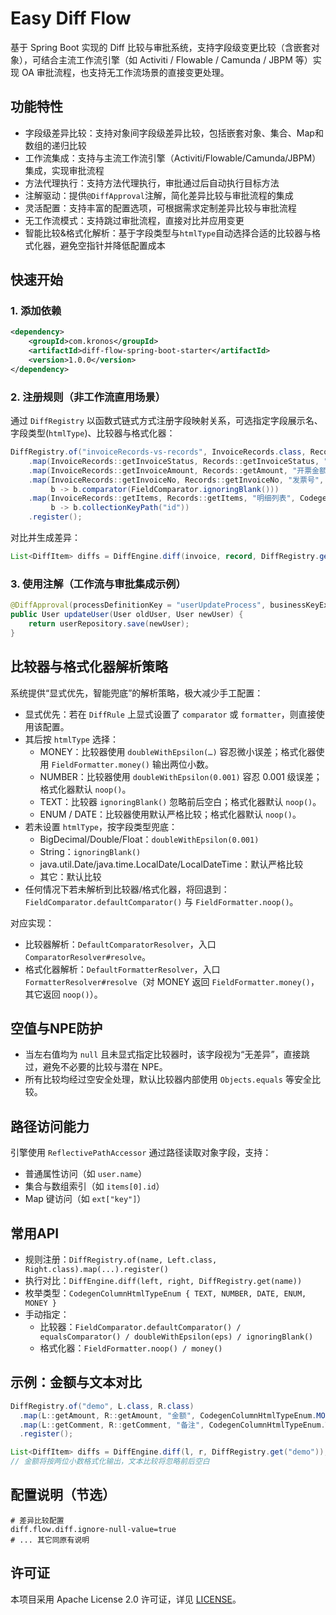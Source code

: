 # Easy Diff Flow

基于 Spring Boot 实现的 Diff 比较与审批系统，支持字段级变更比较（含嵌套对象），可结合主流工作流引擎（如 Activiti / Flowable / Camunda / JBPM 等）实现 OA 审批流程，也支持无工作流场景的直接变更处理。

## 功能特性

- 字段级差异比较：支持对象间字段级差异比较，包括嵌套对象、集合、Map和数组的递归比较
- 工作流集成：支持与主流工作流引擎（Activiti/Flowable/Camunda/JBPM）集成，实现审批流程
- 方法代理执行：支持方法代理执行，审批通过后自动执行目标方法
- 注解驱动：提供`@DiffApproval`注解，简化差异比较与审批流程的集成
- 灵活配置：支持丰富的配置选项，可根据需求定制差异比较与审批流程
- 无工作流模式：支持跳过审批流程，直接对比并应用变更
- 智能比较&格式化解析：基于字段类型与`htmlType`自动选择合适的比较器与格式化器，避免空指针并降低配置成本

## 快速开始

### 1. 添加依赖

```xml
<dependency>
    <groupId>com.kronos</groupId>
    <artifactId>diff-flow-spring-boot-starter</artifactId>
    <version>1.0.0</version>
</dependency>
```

### 2. 注册规则（非工作流直用场景）

通过 `DiffRegistry` 以函数式链式方式注册字段映射关系，可选指定字段展示名、字段类型(`htmlType`)、比较器与格式化器：

```java
DiffRegistry.of("invoiceRecords-vs-records", InvoiceRecords.class, Records.class)
    .map(InvoiceRecords::getInvoiceStatus, Records::getInvoiceStatus, "开票状态", CodegenColumnHtmlTypeEnum.ENUM)
    .map(InvoiceRecords::getInvoiceAmount, Records::getAmount, "开票金额", CodegenColumnHtmlTypeEnum.MONEY)
    .map(InvoiceRecords::getInvoiceNo, Records::getInvoiceNo, "发票号", CodegenColumnHtmlTypeEnum.TEXT,
         b -> b.comparator(FieldComparator.ignoringBlank()))
    .map(InvoiceRecords::getItems, Records::getItems, "明细列表", CodegenColumnHtmlTypeEnum.TEXT,
         b -> b.collectionKeyPath("id"))
    .register();
```

对比并生成差异：

```java
List<DiffItem> diffs = DiffEngine.diff(invoice, record, DiffRegistry.get("invoiceRecords-vs-records"));
```

### 3. 使用注解（工作流与审批集成示例）

```java
@DiffApproval(processDefinitionKey = "userUpdateProcess", businessKeyExpression = "'user-' + #newUser.id")
public User updateUser(User oldUser, User newUser) {
    return userRepository.save(newUser);
}
```

## 比较器与格式化器解析策略

系统提供“显式优先，智能兜底”的解析策略，极大减少手工配置：

- 显式优先：若在 `DiffRule` 上显式设置了 `comparator` 或 `formatter`，则直接使用该配置。
- 其后按 `htmlType` 选择：
  - MONEY：比较器使用 `doubleWithEpsilon(…)` 容忍微小误差；格式化器使用 `FieldFormatter.money()` 输出两位小数。
  - NUMBER：比较器使用 `doubleWithEpsilon(0.001)` 容忍 0.001 级误差；格式化器默认 `noop()`。
  - TEXT：比较器 `ignoringBlank()` 忽略前后空白；格式化器默认 `noop()`。
  - ENUM / DATE：比较器使用默认严格比较；格式化器默认 `noop()`。
- 若未设置 `htmlType`，按字段类型兜底：
  - BigDecimal/Double/Float：`doubleWithEpsilon(0.001)`
  - String：`ignoringBlank()`
  - java.util.Date/java.time.LocalDate/LocalDateTime：默认严格比较
  - 其它：默认比较
- 任何情况下若未解析到比较器/格式化器，将回退到：`FieldComparator.defaultComparator()` 与 `FieldFormatter.noop()`。

对应实现：
- 比较器解析：`DefaultComparatorResolver`，入口 `ComparatorResolver#resolve`。
- 格式化器解析：`DefaultFormatterResolver`，入口 `FormatterResolver#resolve`（对 MONEY 返回 `FieldFormatter.money()`，其它返回 `noop()`）。

## 空值与NPE防护

- 当左右值均为 `null` 且未显式指定比较器时，该字段视为“无差异”，直接跳过，避免不必要的比较与潜在 NPE。
- 所有比较均经过空安全处理，默认比较器内部使用 `Objects.equals` 等安全比较。

## 路径访问能力

引擎使用 `ReflectivePathAccessor` 通过路径读取对象字段，支持：
- 普通属性访问（如 `user.name`）
- 集合与数组索引（如 `items[0].id`）
- Map 键访问（如 `ext["key"]`）

## 常用API

- 规则注册：`DiffRegistry.of(name, Left.class, Right.class).map(...).register()`
- 执行对比：`DiffEngine.diff(left, right, DiffRegistry.get(name))`
- 枚举类型：`CodegenColumnHtmlTypeEnum { TEXT, NUMBER, DATE, ENUM, MONEY }`
- 手动指定：
  - 比较器：`FieldComparator.defaultComparator() / equalsComparator() / doubleWithEpsilon(eps) / ignoringBlank()`
  - 格式化器：`FieldFormatter.noop() / money()`

## 示例：金额与文本对比

```java
DiffRegistry.of("demo", L.class, R.class)
  .map(L::getAmount, R::getAmount, "金额", CodegenColumnHtmlTypeEnum.MONEY)
  .map(L::getComment, R::getComment, "备注", CodegenColumnHtmlTypeEnum.TEXT)
  .register();

List<DiffItem> diffs = DiffEngine.diff(l, r, DiffRegistry.get("demo"));
// 金额将按两位小数格式化输出，文本比较将忽略前后空白
```

## 配置说明（节选）

```properties
# 差异比较配置
diff.flow.diff.ignore-null-value=true
# ... 其它同原有说明
```

## 许可证

本项目采用 Apache License 2.0 许可证，详见 [LICENSE](LICENSE)。
